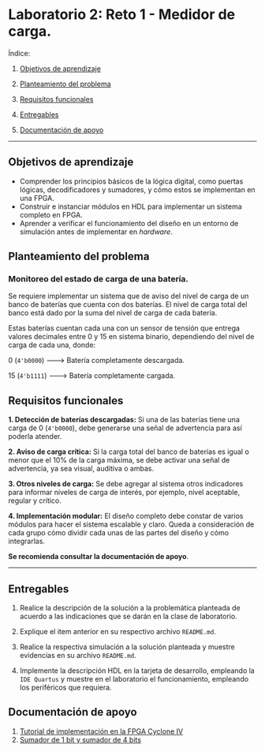 # Laboratorio 2: Reto 1 - Medidor de carga.

Índice:

1. [Objetivos de aprendizaje](#objetivos-de-aprendizaje)

2. [Planteamiento del problema](#planteamiento-del-problema)

3. [Requisitos funcionales](#requisitos-funcionales)

4. [Entregables](#entregables)

5. [Documentación de apoyo](#documentación-de-apoyo)

*******


## Objetivos de aprendizaje

- Comprender los principios básicos de la lógica digital, como puertas lógicas, decodificadores y sumadores, y cómo estos se implementan en una FPGA. 
- Construir e instanciar módulos en HDL para implementar un sistema completo en FPGA.
- Aprender a verificar el funcionamiento del diseño en un entorno de simulación antes de implementar en *hardware*.


## Planteamiento del problema

### Monitoreo del estado de carga de una batería.

Se requiere implementar un sistema que de aviso del nivel de carga de un banco de baterías que cuenta con dos baterías. El nivel de carga total del banco está dado por la suma del nivel de carga de cada batería.

Estas baterías cuentan cada una con un sensor de tensión que entrega valores decimales entre 0 y 15 en sistema binario, dependiendo del nivel de carga de cada una, donde: 

0 (```4'b0000```)  ---> Batería completamente descargada.

15 (```4'b1111```) ---> Batería completamente cargada.

## Requisitos funcionales

**1. Detección de baterías descargadas:** Si una de las baterías tiene una carga de 0 (```4'b0000```), debe generarse una señal de advertencia para así poderla atender.

**2. Aviso de carga crítica:** Si la carga total del banco de baterías es igual o menor que el 10% de la carga máxima, se debe activar una señal de advertencia, ya sea visual, auditiva o ambas.

**3. Otros niveles de carga:** Se debe agregar al sistema otros indicadores para informar niveles de carga de interés, por ejemplo, nivel aceptable, regular y crítico.

**4. Implementación modular:** El diseño completo debe constar de varios módulos para hacer el sistema escalable y claro. Queda a consideración de cada grupo cómo dividir cada unas de las partes del diseño y cómo integrarlas.


**Se recomienda consultar la documentación de apoyo**.

*****

## Entregables

1. Realice la descripción de la solución a la problemática planteada de acuerdo a las indicaciones que se darán en la clase de laboratorio.

2. Explique el item anterior en su respectivo archivo ```README.md```.

3. Realice la respectiva simulación a la solución planteada y muestre evidencias en su archivo ```README.md```.

4. Implemente la descripción HDL en la tarjeta de desarrollo, empleando la ```IDE Quartus``` y muestre en el laboratorio el funcionamiento, empleando los periféricos que requiera. 

## Documentación de apoyo 

1. [Tutorial de implementación en la FPGA Cyclone IV](/labs/lab02/proyectoQuartus.md)
2. [Sumador de 1 bit y sumador de 4 bits](/labs/lab02/sumador.md)


